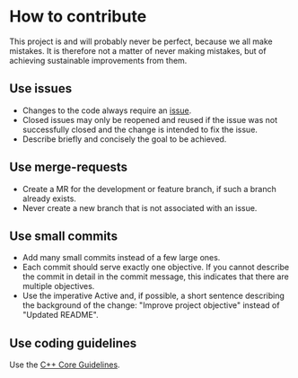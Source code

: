 How to contribute
=================

This project is and will probably never be perfect, because we all make mistakes.
It is therefore not a matter of never making mistakes, but of achieving sustainable improvements from them.

Use issues
----------

* Changes to the code always require an [issue](https://git.rwth-aachen.de/fzd/sensormodeling/fmi-and-osi/osmpsensorframework/-/issues).
* Closed issues may only be reopened and reused if the issue was not successfully closed and the change is intended to fix the issue. 
* Describe briefly and concisely the goal to be achieved.

Use merge-requests
------------------

* Create a MR for the development or feature branch, if such a branch already exists.
* Never create a new branch that is not associated with an issue. 

Use small commits
-----------------

* Add many small commits instead of a few large ones.
* Each commit should serve exactly one objective.
  If you cannot describe the commit in detail in the commit message, this indicates that there are multiple objectives.
* Use the imperative Active and, if possible, a short sentence describing the background of the change:
  "Improve project objective" instead of "Updated README".

Use coding guidelines
---------------------

Use the [C++ Core Guidelines](https://github.com/isocpp/CppCoreGuidelines/blob/master/CppCoreGuidelines.md).